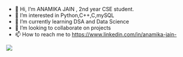 - 👋 Hi, I’m ANAMIKA JAIN , 2nd year CSE student.
- 👀 I’m interested in Python,C++,C,mySQL
- 🌱 I’m currently learning DSA and Data Science
- 💞️ I’m looking to collaborate on projects
- 📫 How to reach me to https://www.linkedin.com/in/anamika-jain-

 ![](https://komarev.com/ghpvc/?username=anamika1410)


